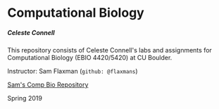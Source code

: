 # Computational Biology

##### Celeste Connell

This repository consists of Celeste Connell's labs and assignments for Computational Biology (EBIO 4420/5420) at CU Boulder.

Instructor: Sam Flaxman (`github: @flaxmans`)

[Sam's Comp Bio Repository](https://github.com/flaxmans/CompBio_on_git)

Spring 2019

